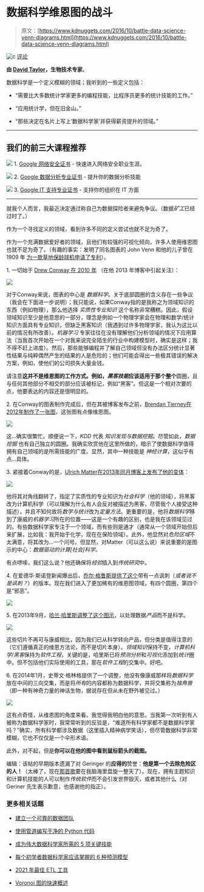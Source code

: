 # 数据科学维恩图的战斗

> 原文：[https://www.kdnuggets.com/2016/10/battle-data-science-venn-diagrams.html](https://www.kdnuggets.com/2016/10/battle-data-science-venn-diagrams.html)

![c](../Images/3d9c022da2d331bb56691a9617b91b90.png) [评论](/2016/10/battle-data-science-venn-diagrams.html?page=2#comments)

**由 [David Taylor](https://plus.google.com/+DavidTaylorProoffreader)，生物技术专家**。

数据科学是一个定义模糊的领域；我听到的一些定义包括：

+   “需要比大多数统计学家更多的编程技能，比程序员更多的统计技能的工作。”

+   “应用统计学，但在旧金山。”

+   “那些决定在名片上写上‘数据科学家’并获得薪资提升的领域。”

* * *

## 我们的前三大课程推荐

![](../Images/0244c01ba9267c002ef39d4907e0b8fb.png) 1\. [Google 网络安全证书](https://www.kdnuggets.com/google-cybersecurity) - 快速进入网络安全职业生涯。

![](../Images/e225c49c3c91745821c8c0368bf04711.png) 2\. [Google 数据分析专业证书](https://www.kdnuggets.com/google-data-analytics) - 提升你的数据分析技能

![](../Images/0244c01ba9267c002ef39d4907e0b8fb.png) 3\. [Google IT 支持专业证书](https://www.kdnuggets.com/google-itsupport) - 支持你的组织在 IT 方面

* * *

就我个人而言，我最近决定通过称自己为数据探险者来避免争议。（数据*矿工*已经过时了。）

作为一个寻找定义的领域，看到许多不同的定义尝试也就不足为奇了。

作为一个充满数据爱好者的领域，且他们有较强的可视化倾向，许多人使用维恩图也就不足为奇了。（有趣的事实：发明了同名图表的 John Venn 和他的儿子曾在 1909 年 [为一款草地保龄球机申请了专利](https://www.google.com/patents/US943494)）。 

1\. 一切始于 [Drew Conway 在 2010 年](http://drewconway.com/zia/2013/3/26/the-data-science-venn-diagram) （在他 2013 年博客中引起关注）：

[![](../Images/73ad160adedcff20c2638ccef4f6c832.png)](https://2.bp.blogspot.com/-UNxoJDELWyw/V-E4f2V9BwI/AAAAAAAAMFs/GWd7v4tRUKMfaXqQODy403gCicrwET85ACLcB/s1600/Data_Science_VD.png)

对于Conway来说，图表的中心是 *数据科学*。关于底部圆圈的含义存在一些争议（我会在下面进一步说明）；我只能说，如果Conway指的是我称之为领域知识的东西（例如物理），那么他选择 *实质性专业知识* 这个名称非常糟糕。因此，假设领域知识至少是他意思的一部分，理念是例如一个物理学家会在物理和数学/统计知识方面具有专业知识，但缺乏黑客知识（我遇到过许多物理学家，我认为这比以前的情况有所改善）。*机器学习* 专家往往在没有理解他们分析领域的情况下应用算法（当我首次开始在一个对我来说完全陌生的行业中构建模型时，确实是这样；我不得不赶上进度）。然后，那些能够编程并了解自己领域但没有办法区分统计显著性结果与纯粹偶然产生的结果的人是危险的；他们可能会得出一些极其错误的解决方案，例如，使他们的公司损失大量金钱。

请注意**这并不是维恩图的工作方式。**例如，*黑客技能*应该适用于那个**整个**圆圈，且与任何其他部分不相交的部分应该被标记，例如“黑客”。但这是一个相对次要的点，他要表达的内容还是很明显的。

2\. 在Conway的图表制作完成后，但在其被博客发布之前，[Brendan Tierney在2012年制作了一张图](http://www.oralytics.com/2012/06/data-science-is-multidisciplinary.html)，这张图有点像维恩图。

[![](../Images/990d576aca096b8ff6ba42cca34ee3cf.png)](https://1.bp.blogspot.com/-7FKQXIFYXz0/V-Fqqpzep2I/AAAAAAAAMG4/UAz7-E2neC0dUdDE9zSgWJCQDksFeVNhgCLcB/s1600/image_thumb%255B1%255D.png)

这...确实很繁忙。顺便说一下，*KDD* 代表 *知识发现与数据挖掘*。尽管如此，*数据挖掘* 也有自己独立的圆圈。我确实欣赏他在这里所做的，暗示了使数据科学值得拥有自己领域的是所需技能的广度。显然，其中一种技能是 *神经计算*，这似乎有点...具体。

3\. 紧接着Conway的是，[Ulrich Matter在2013年同月博客上发布了他的变体](http://giventhedata.blogspot.ca/2013/03/data-science-in-businesscomputational.html)：

[![](../Images/daf14d5dd28a64bc3c5d28c09b8c582f.png)](https://4.bp.blogspot.com/-Ly9PrVVWVWk/V-E9_g_VnmI/AAAAAAAAMGE/9q12gsKi8_AXHkfmcTwE6AJp6RVgVsOoQCLcB/s1600/ccsvenn.jpeg)

他将其对角线翻转了，指定了实质性的专业知识为*社会科学*（他的领域），将黑客改为计算机科学（可以理解为什么有人会反对被描述为黑客，尽管我个人接受这种描述），并且不知何故将*数学与统计*改为*定量方法*。更重要的是，他将*数据科学*移到了康威的*机器学习*所在的位置——这是一个有趣的区别，也是我在该领域见过的。有些数据科学家专注于一个领域，而有些则是通才（通常从一个领域开始但后来扩展，比如我：我开始于化学，现在在保险领域）。此外，他显然对*危险区域*不太满意，将其改为...一个问号。但显然，对Matter（可以这么说）来说重要的是图示的中心：*数据驱动的计算[社会]科学。*

有点啰嗦，我们这么说？他还确保将*经验*插入到*传统研究*中。

4\. 在爱德华·斯诺登新闻爆出后，[乔尔·格鲁斯提供了这个](http://joelgrus.com/2013/06/09/post-prism-data-science-venn-diagram/)带有一点讽刺（*或者说不是讽刺？*）的版本。现在我们进入了更加稀有的维恩图领域，有四个圆圈，第四个是“邪恶”。

[![](../Images/4b2b2686992c002fc59b15ace3eb5ea6.png)](https://3.bp.blogspot.com/-bvQxcwfqATQ/V-E_uTBc4VI/AAAAAAAAMGQ/Qa1Ntef-rs0E-mWx5pkVu-CPlREdvD0TwCLcB/s1600/VennDiagram2.png)

5\. 在2013年9月，[哈兰·哈里斯调整了这个图示](http://www.datacommunitydc.org/blog/2013/09/the-data-products-venn-diagram)，以处理数据*产品*而不是科学。

[![](../Images/c2c1355c982375a22903d409c3c56285.png)](https://1.bp.blogspot.com/-0yr_Azo4JjE/V-FjsiQ85NI/AAAAAAAAMGg/T0EW0_0S9MYrFVo-SLelQK3fCRZEdRIVACLcB/s1600/download.png)

这些切片不再可与康威相比，因为我们已从科学转向产品，但分类是值得注意的（它们遵循真正的维恩方法论，而不是切片本身）。*领域知识*保持不变，*计算机科学/黑客*保持为*软件工程*，关键的是，哈里斯已将*预测分析*和*可视化*添加到*统计*圈中。但不包括他们实际使用的工具，那在*软件工程*的交集中。好吧。

6\. 在2014年1月，史蒂文·格林格提供了一个调整，他没有像康威那样将*数据科学*放在中间的三向交集，而是将*所有*的内容都称为数据科学，并将交集称为*独角兽*（即一种有神奇力量的神话生物，据说存在但从未在野外被见过。）

[![](../Images/4b2987cf40b2aaa478d849006e30789f.png)](https://1.bp.blogspot.com/-ju4m6PBOrgo/V-E5qz99SaI/AAAAAAAAMF0/gle0zsZz_nIBEMVg0EdZHoGJhjlnBzv1gCLcB/s1600/moz-screenshot-3-729576.png)

这有点奇怪，从维恩图的角度来看。我觉得我明白他的意思。当我第一次听到有人被称为数据科学家时，我常常听到的反驳是，“难道所有科学家都不是数据科学家吗？”确实，所有科学都涉及数据（这里插入精神病学笑话），但尽管数据科学非常模糊，它也不仅仅是一个伞形术语。

此外，对不起，但是**你可以在他的图中看到鼠标箭头的截图。**

编辑：该帖的早期版本遗漏了对 Geringer 的**应得的**赞誉：**他是第一个去除危险区的人！**（太棒了，现在[那首歌](https://www.youtube.com/watch?v=vwBbrngafl0)要在我脑海里盘旋一整天了）。现在，拥有主题知识和计算机技能的人可以制作*传统软件*而不会引发世界毁灭，或者其他什么（对 Geriner 先生表示歉意，也感谢他的指正）。

### 更多相关话题

+   [建立一个可靠的数据团队](https://www.kdnuggets.com/2021/12/build-solid-data-team.html)

+   [使用管道编写干净的 Python 代码](https://www.kdnuggets.com/2021/12/write-clean-python-code-pipes.html)

+   [成为伟大数据科学家所需的 5 项关键技能](https://www.kdnuggets.com/2021/12/5-key-skills-needed-become-great-data-scientist.html)

+   [每个初学者数据科学家应该掌握的 6 种预测模型](https://www.kdnuggets.com/2021/12/6-predictive-models-every-beginner-data-scientist-master.html)

+   [2021 年最佳 ETL 工具](https://www.kdnuggets.com/2021/12/mozart-best-etl-tools-2021.html)

+   [Voronoi 图的快速概述](https://www.kdnuggets.com/2022/11/quick-overview-voronoi-diagrams.html)
